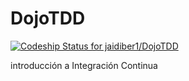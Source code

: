 # DojoTDD
[ ![Codeship Status for jaidiber1/DojoTDD](https://app.codeship.com/projects/e41b4ba0-c1a0-0136-4ecd-36058d66dee7/status?branch=master)](https://app.codeship.com/projects/313721)

introducción a Integración Continua


